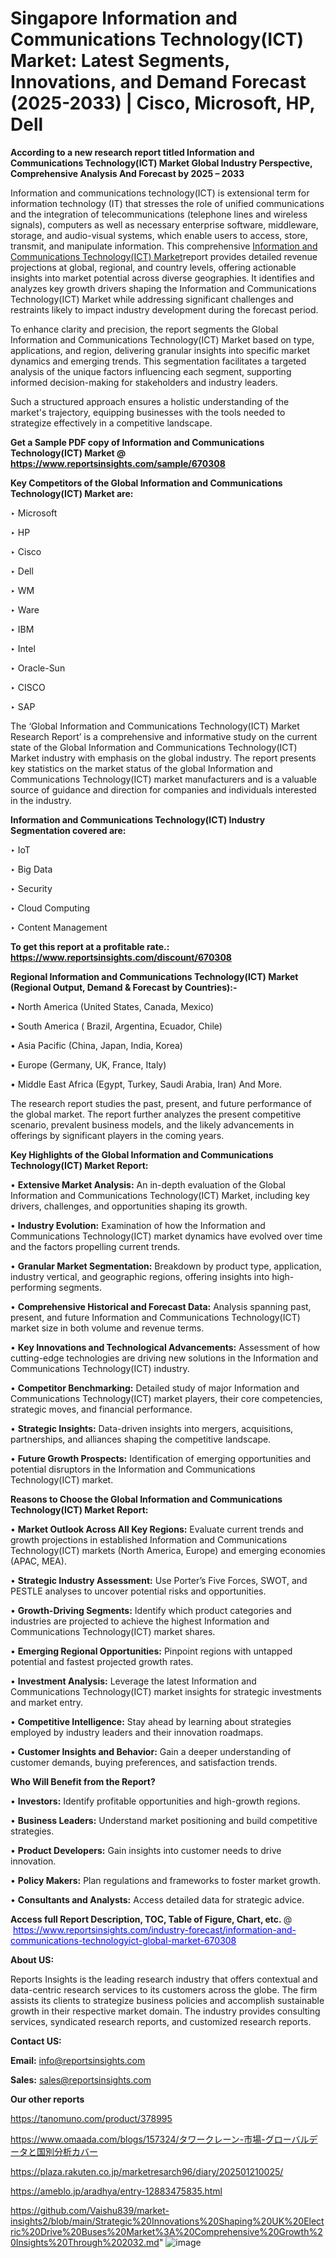 # Singapore Information and Communications Technology(ICT) Market: Latest Segments, Innovations, and Demand Forecast (2025-2033) | Cisco, Microsoft, HP, Dell

<strong>According to a new research report titled Information and Communications Technology(ICT) Market Global Industry Perspective, Comprehensive Analysis And Forecast by 2025 – 2033</strong>

Information and communications technology(ICT) is extensional term for information technology (IT) that stresses the role of unified communications and the integration of telecommunications (telephone lines and wireless signals), computers as well as necessary enterprise software, middleware, storage, and audio-visual systems, which enable users to access, store, transmit, and manipulate information. This comprehensive <a href=https://www.reportsinsights.com/sample/670308>Information and Communications Technology(ICT) Market</a>report provides detailed revenue projections at global, regional, and country levels, offering actionable insights into market potential across diverse geographies. It identifies and analyzes key growth drivers shaping the Information and Communications Technology(ICT) Market while addressing significant challenges and restraints likely to impact industry development during the forecast period.

To enhance clarity and precision, the report segments the Global Information and Communications Technology(ICT) Market based on type, applications, and region, delivering granular insights into specific market dynamics and emerging trends. This segmentation facilitates a targeted analysis of the unique factors influencing each segment, supporting informed decision-making for stakeholders and industry leaders.

Such a structured approach ensures a holistic understanding of the market's trajectory, equipping businesses with the tools needed to strategize effectively in a competitive landscape.

<strong>Get a Sample PDF copy of Information and Communications Technology(ICT) Market </strong><strong>@<a href=https://www.reportsinsights.com/sample/670308 style=color:#0000ff;> https://www.reportsinsights.com/sample/670308</a></strong></font>

<strong>Key Competitors of the Global Information and Communications Technology(ICT) Market are:</strong>

‣ Microsoft

‣ HP

‣ Cisco

‣ Dell

‣ WM

‣ Ware

‣ IBM

‣ Intel

‣ Oracle-Sun

‣ CISCO

‣ SAP

The ‘Global Information and Communications Technology(ICT) Market Research Report’ is a comprehensive and informative study on the current state of the Global Information and Communications Technology(ICT) Market industry with emphasis on the global industry. The report presents key statistics on the market status of the global Information and Communications Technology(ICT) market manufacturers and is a valuable source of guidance and direction for companies and individuals interested in the industry.

<strong>Information and Communications Technology(ICT) Industry Segmentation covered are:</strong>

‣ IoT

‣ Big Data

‣ Security

‣ Cloud Computing

‣ Content Management

<strong>To get this report at a profitable rate.: <a href=https://www.reportsinsights.com/discount/670308 style=color:#0000ff;>https://www.reportsinsights.com/discount/670308</a></strong></font>

<strong>Regional Information and Communications Technology(ICT) Market (Regional Output, Demand &amp; Forecast by Countries):-</strong>

• North America (United States, Canada, Mexico)

• South America ( Brazil, Argentina, Ecuador, Chile)

• Asia Pacific (China, Japan, India, Korea)

• Europe (Germany, UK, France, Italy)

• Middle East Africa (Egypt, Turkey, Saudi Arabia, Iran) And More.

The research report studies the past, present, and future performance of the global market. The report further analyzes the present competitive scenario, prevalent business models, and the likely advancements in offerings by significant players in the coming years.

<strong>Key Highlights of the Global Information and Communications Technology(ICT) Market Report:</strong>

• <strong>Extensive Market Analysis:</strong> An in-depth evaluation of the Global Information and Communications Technology(ICT) Market, including key drivers, challenges, and opportunities shaping its growth.

• <strong>Industry Evolution:</strong> Examination of how the Information and Communications Technology(ICT) market dynamics have evolved over time and the factors propelling current trends.

• <strong>Granular Market Segmentation:</strong> Breakdown by product type, application, industry vertical, and geographic regions, offering insights into high-performing segments.

• <strong>Comprehensive Historical and Forecast Data:</strong> Analysis spanning past, present, and future Information and Communications Technology(ICT) market size in both volume and revenue terms.

• <strong>Key Innovations and Technological Advancements:</strong> Assessment of how cutting-edge technologies are driving new solutions in the Information and Communications Technology(ICT) industry.

• <strong>Competitor Benchmarking:</strong> Detailed study of major Information and Communications Technology(ICT) market players, their core competencies, strategic moves, and financial performance.

• <strong>Strategic Insights:</strong> Data-driven insights into mergers, acquisitions, partnerships, and alliances shaping the competitive landscape.

• <strong>Future Growth Prospects:</strong> Identification of emerging opportunities and potential disruptors in the Information and Communications Technology(ICT) market.

<strong>Reasons to Choose the Global Information and Communications Technology(ICT) Market Report:</strong>

• <strong>Market Outlook Across All Key Regions:</strong> Evaluate current trends and growth projections in established Information and Communications Technology(ICT) markets (North America, Europe) and emerging economies (APAC, MEA).

• <strong>Strategic Industry Assessment:</strong> Use Porter’s Five Forces, SWOT, and PESTLE analyses to uncover potential risks and opportunities.

• <strong>Growth-Driving Segments:</strong> Identify which product categories and industries are projected to achieve the highest Information and Communications Technology(ICT) market shares.

• <strong>Emerging Regional Opportunities:</strong> Pinpoint regions with untapped potential and fastest projected growth rates.

• <strong>Investment Analysis:</strong> Leverage the latest Information and Communications Technology(ICT) market insights for strategic investments and market entry.

• <strong>Competitive Intelligence:</strong> Stay ahead by learning about strategies employed by industry leaders and their innovation roadmaps.

• <strong>Customer Insights and Behavior:</strong> Gain a deeper understanding of customer demands, buying preferences, and satisfaction trends.

<strong>Who Will Benefit from the Report?</strong>

• <strong>Investors:</strong> Identify profitable opportunities and high-growth regions.

• <strong>Business Leaders:</strong> Understand market positioning and build competitive strategies.

• <strong>Product Developers:</strong> Gain insights into customer needs to drive innovation.

• <strong>Policy Makers:</strong> Plan regulations and frameworks to foster market growth.

• <strong>Consultants and Analysts:</strong> Access detailed data for strategic advice.
</ul>
<strong>Access full Report Description, TOC, Table of Figure, Chart, etc. </strong>@  <a href=https://www.reportsinsights.com/industry-forecast/information-and-communications-technologyict-global-market-670308 style=color:#0000ff;>https://www.reportsinsights.com/industry-forecast/information-and-communications-technologyict-global-market-670308</a></font>

<strong><strong>About US</strong>:</strong>

Reports Insights is the leading research industry that offers contextual and data-centric research services to its customers across the globe. The firm assists its clients to strategize business policies and accomplish sustainable growth in their respective market domain. The industry provides consulting services, syndicated research reports, and customized research reports.

<strong>Contact US:</strong>

<p class=""""><b>Email:</b> <a href=mailto:info@reportsinsights.com>info@reportsinsights.com</a></p>
<p class=""""><b>Sales:</b> <a href=mailto:sales@reportsinsights.com>sales@reportsinsights.com</a></p>

<strong>Our other reports</strong>

<a href=https://tanomuno.com/product/378995>https://tanomuno.com/product/378995</a>

<a href=https://www.omaada.com/blogs/157324/タワークレーン-市場-グローバルデータと国別分析カバー>https://www.omaada.com/blogs/157324/タワークレーン-市場-グローバルデータと国別分析カバー</a>

<a href=https://plaza.rakuten.co.jp/marketresarch96/diary/202501210025/>https://plaza.rakuten.co.jp/marketresarch96/diary/202501210025/</a>

<a href=https://ameblo.jp/aradhya/entry-12883475835.html>https://ameblo.jp/aradhya/entry-12883475835.html</a>

<a href=https://github.com/Vaishu839/market-insights2/blob/main/Strategic%20Innovations%20Shaping%20UK%20Electric%20Drive%20Buses%20Market%3A%20Comprehensive%20Growth%20Insights%20Through%202032.md>https://github.com/Vaishu839/market-insights2/blob/main/Strategic%20Innovations%20Shaping%20UK%20Electric%20Drive%20Buses%20Market%3A%20Comprehensive%20Growth%20Insights%20Through%202032.md</a>"
![image](https://github.com/user-attachments/assets/87aeedbe-bb5f-423f-a052-533e29c92315)
